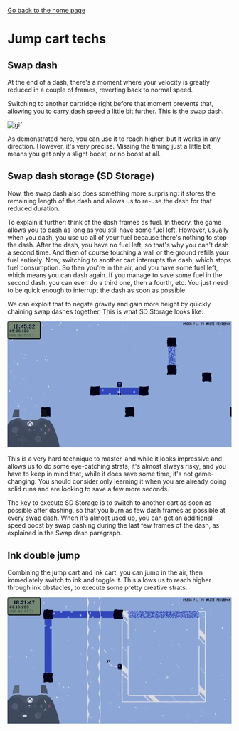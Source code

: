 [Go back to the home page](https://github.com/Doublevil/scbspeedrun)

# Jump cart techs

## Swap dash

At the end of a dash, there's a moment where your velocity is greatly reduced in a couple of frames, reverting back to normal speed.

Switching to another cartridge right before that moment prevents that, allowing you to carry dash speed a little bit further. This is the swap dash.

![gif](https://github.com/Doublevil/scbspeedrun/blob/main/media/tech/Movement_SwapDash.webp)

As demonstrated here, you can use it to reach higher, but it works in any direction. However, it's very precise. Missing the timing just a little bit means you get only a slight boost, or no boost at all.

## Swap dash storage (SD Storage)

Now, the swap dash also does something more surprising: it stores the remaining length of the dash and allows us to re-use the dash for that reduced duration.

To explain it further: think of the dash frames as fuel. In theory, the game allows you to dash as long as you still have some fuel left. However, usually when you dash, you use up all of your fuel because there's nothing to stop the dash. After the dash, you have no fuel left, so that's why you can't dash a second time. And then of course touching a wall or the ground refills your fuel entirely. Now, switching to another cart interrupts the dash, which stops fuel consumption. So then you're in the air, and you have some fuel left, which means you can dash again. If you manage to save some fuel in the second dash, you can even do a third one, then a fourth, etc. You just need to be quick enough to interrupt the dash as soon as possible.

We can exploit that to negate gravity and gain more height by quickly chaining swap dashes together. This is what SD Storage looks like:

![gif](https://github.com/Doublevil/scbspeedrun/blob/main/media/tech/Movement_SwapDashStorage.webp)

This is a very hard technique to master, and while it looks impressive and allows us to do some eye-catching strats, it's almost always risky, and you have to keep in mind that, while it does save some time, it's not game-changing. You should consider only learning it when you are already doing solid runs and are looking to save a few more seconds.

The key to execute SD Storage is to switch to another cart as soon as possible after dashing, so that you burn as few dash frames as possible at every swap dash. When it's almost used up, you can get an additional speed boost by swap dashing during the last few frames of the dash, as explained in the Swap dash paragraph.

## Ink double jump

Combining the jump cart and ink cart, you can jump in the air, then immediately switch to ink and toggle it. This allows us to reach higher through ink obstacles, to execute some pretty creative strats.

![gif](https://github.com/Doublevil/scbspeedrun/blob/main/media/tech/Movement_InkDoubleJump.webp)
